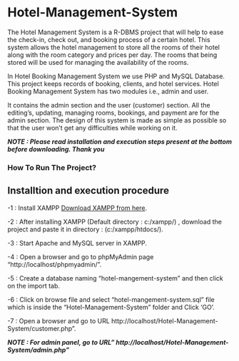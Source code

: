 # Hotel-Management-System
The Hotel Management System is a R-DBMS project that will help to ease the check-in, 
check out, and booking process of a certain hotel. This system allows the hotel 
management to store all the rooms of their hotel along with the room category and prices 
per day. The rooms that being stored will be used for managing the availability of the 
rooms.

In Hotel Booking Management System we use PHP and MySQL Database. This project 
keeps records of booking, clients, and hotel services. Hotel Booking Management 
System has two modules i.e., admin and user.

It contains the admin section and the user (customer) section. All the editing’s, updating, 
managing rooms, bookings, and payment are for the admin section. The design of this 
system is made as simple as possible so that the user won’t get any difficulties while 
working on it.

***NOTE : Please read installation and execution steps present at the bottom before downloading. Thank you***

### How To Run The Project?

## Installtion and execution procedure

 -1 : Install XAMPP [Download XAMPP from here](https://www.apachefriends.org/download.html).
 
 -2 : After installing XAMPP (Default directory : c:/xampp/) , download the project and paste it in directory : (c:/xampp/htdocs/).
 
 -3 : Start Apache and MySQL server in XAMPP.
 
 -4 : Open a browser and go to phpMyAdmin page “http://localhost/phpmyadmin/”.
 
 -5 : Create a database naming “hotel-mangement-system” and then click on the import tab.
 
 -6 : Click on browse file and select “hotel-mangement-system.sql” file which is inside the “Hotel-Management-System” folder and Click ‘GO’.
 
 -7 : Open a browser and go to URL http://localhost/Hotel-Management-System/customer.php”.
 
 ***NOTE : For admin panel, go to URL” http://localhost/Hotel-Management-System/admin.php”***
